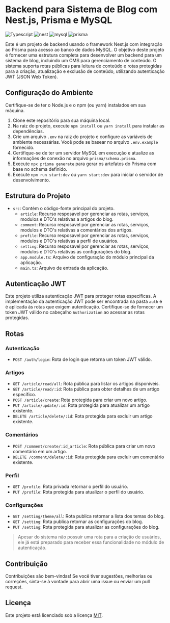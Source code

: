 # Backend para Sistema de Blog com Nest.js, Prisma e MySQL

![Typescript](https://img.shields.io/badge/-TypeScript-white?style=for-the-badge&logo=typescript&color=3178C6&logoColor=white)
![nest](https://img.shields.io/badge/-nestJS-white?style=for-the-badge&logo=nestjs&color=E0234E&logoColor=white)
![mysql](https://img.shields.io/badge/-mysql-white?style=for-the-badge&logo=mysql&color=4479A1&logoColor=white)
![prisma](https://img.shields.io/badge/-prisma-white?style=for-the-badge&logo=prisma&color=2D3748&logoColor=white)

Este é um projeto de backend usando o framework Nest.js com integração ao Prisma para acesso ao banco de dados MySQL. O objetivo deste projeto é fornecer uma estrutura completa para desenvolver um backend para um sistema de blog, incluindo um CMS para gerenciamento de conteúdo. O sistema suporta rotas públicas para leitura de conteúdo e rotas protegidas para a criação, atualização e exclusão de conteúdo, utilizando autenticação JWT (JSON Web Token).

## Configuração do Ambiente

Certifique-se de ter o Node.js e o npm (ou yarn) instalados em sua máquina.

1. Clone este repositório para sua máquina local.
2. Na raiz do projeto, execute `npm install` ou `yarn install` para instalar as dependências.
3. Crie um arquivo `.env` na raiz do projeto e configure as variáveis de ambiente necessárias. Você pode se basear no arquivo `.env.example` fornecido.
4. Certifique-se de ter um servidor MySQL em execução e atualize as informações de conexão no arquivo `prisma/schema.prisma`.
5. Execute `npx prisma generate` para gerar os artefatos do Prisma com base no schema definido.
6. Execute `npm run start:dev` ou `yarn start:dev` para iniciar o servidor de desenvolvimento.

## Estrutura do Projeto

- `src`: Contém o código-fonte principal do projeto.
  - `article`: Recurso resposavel por gerenciar as rotas, serviços, modulos e DTO's relativas a artigos do blog.
  - `comment`: Recurso resposavel por gerenciar as rotas, serviços, modulos e DTO's relativas a comentários dos artigos.
  - `profile`: Recurso resposavel por gerenciar as rotas, serviços, modulos e DTO's relativas a perfil de usuários.
  - `setting`: Recurso resposavel por gerenciar as rotas, serviços, modulos e DTO's relativas as configurações do blog.
  - `app.module.ts`: Arquivo de configuração do módulo principal da aplicação.
  - `main.ts`: Arquivo de entrada da aplicação.

## Autenticação JWT

Este projeto utiliza autenticação JWT para proteger rotas específicas. A implementação da autenticação JWT pode ser encontrada na pasta `auth` e é aplicada às rotas que exigem autenticação. Certifique-se de fornecer um token JWT válido no cabeçalho `Authorization` ao acessar as rotas protegidas.

## Rotas

### Autenticação
- `POST /auth/login`: Rota de login que retorna um token JWT válido.

### Artigos
- `GET /article/read/all`: Rota pública para listar os artigos disponíveis.
- `GET /article/read/:id`: Rota pública para obter detalhes de um artigo específico.
- `POST /article/create`: Rota protegida para criar um novo artigo.
- `PUT /article/update/:id`: Rota protegida para atualizar um artigo existente.
- `DELETE /article/delete/:id`: Rota protegida para excluir um artigo existente.

### Comentários

- `POST /comment/create/:id_article`: Rota pública para criar um novo comentário em um artigo.
- `DELETE /comment/delete/:id`: Rota protegida para excluir um comentário existente.

### Perfil

- `GET /profile`: Rota privada retornar o perfil do usuário.
- `PUT /profile`: Rota protegida para atualizar o perfil do usuário.

### Configurações

- `GET /setting/theme/all`: Rota publica retornar a lista dos temas do blog.
- `GET /setting`: Rota publica retornar as configurações do blog.
- `PUT /setting`: Rota protegida para atualizar as configurações do blog.

> Apesar do sistema não possuir uma rota para a criação de usuários, ele já está preparado para receber essa funcionalidade no módulo de autenticação.

## Contribuição

Contribuições são bem-vindas! Se você tiver sugestões, melhorias ou correções, sinta-se à vontade para abrir uma issue ou enviar um pull request.

## Licença

Este projeto está licenciado sob a licença [MIT](LICENSE).